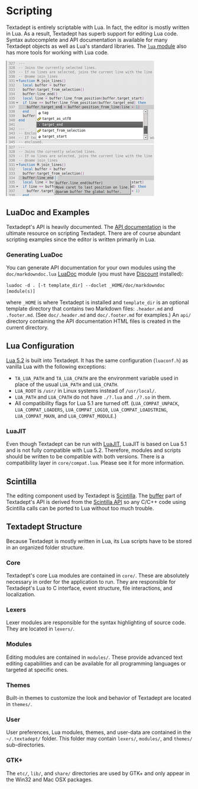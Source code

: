 # Scripting

Textadept is entirely scriptable with Lua. In fact, the editor is mostly written
in Lua. As a result, Textadept has superb support for editing Lua code. Syntax
autocomplete and API documentation is available for many Textadept objects as
well as Lua's standard libraries. The [`lua` module][] also has more tools for
working with Lua code.

![Adeptsense ta](images/adeptsense_ta.png)
&nbsp;&nbsp;&nbsp;&nbsp;
![Adeptsense tadoc](images/adeptsense_tadoc.png)

[`lua` module]: api/_M.lua.html

## LuaDoc and Examples

Textadept's API is heavily documented. The [API documentation][] is the ultimate
resource on scripting Textadept. There are of course abundant scripting examples
since the editor is written primarily in Lua.

[API documentation]: api/index.html

### Generating LuaDoc

You can generate API documentation for your own modules using the
`doc/markdowndoc.lua` [LuaDoc][] module (you must have [Discount][] installed):

    luadoc -d . [-t template_dir] --doclet _HOME/doc/markdowndoc [module(s)]

where `_HOME` is where Textadept is installed and `template_dir` is an optional
template directory that contains two Markdown files: `.header.md` and
`.footer.md`. (See `doc/.header.md` and `doc/.footer.md` for examples.) An
`api/` directory containing the API documentation HTML files is created in the
current directory.

[LuaDoc]: http://keplerproject.github.com/luadoc/
[Discount]: http://www.pell.portland.or.us/~orc/Code/discount/

## Lua Configuration

[Lua 5.2][] is built into Textadept. It has the same configuration (`luaconf.h`)
as vanilla Lua with the following exceptions:

* `TA_LUA_PATH` and `TA_LUA_CPATH` are the environment variable used in place of
  the usual `LUA_PATH` and `LUA_CPATH`.
* `LUA_ROOT` is `/usr/` in Linux systems instead of `/usr/local/`.
* `LUA_PATH` and `LUA_CPATH` do not have `./?.lua` and `./?.so` in them.
* All compatibility flags for Lua 5.1 are turned off. (`LUA_COMPAT_UNPACK`,
  `LUA_COMPAT_LOADERS`, `LUA_COMPAT_LOG10`, `LUA_COMPAT_LOADSTRING`,
  `LUA_COMPAT_MAXN`, and `LUA_COMPAT_MODULE`.)

[Lua 5.2]: http://www.lua.org/manual/5.2/

### LuaJIT

Even though Textadept can be run with [LuaJIT][], LuaJIT is based on Lua 5.1 and
is not fully compatible with Lua 5.2. Therefore, modules and scripts should be
written to be compatible with both versions. There is a compatibility layer in
`core/compat.lua`. Please see it for more information.

[LuaJIT]: http://luajit.org

## Scintilla

The editing component used by Textadept is [Scintilla][]. The [buffer][] part of
Textadept's API is derived from the [Scintilla API][] so any C/C++ code using
Scintilla calls can be ported to Lua without too much trouble.

[Scintilla]: http://scintilla.org
[buffer]: api/buffer.html
[Scintilla API]: http://scintilla.org/ScintillaDoc.html

## Textadept Structure

Because Textadept is mostly written in Lua, its Lua scripts have to be stored in
an organized folder structure.

### Core

Textadept's core Lua modules are contained in `core/`. These are absolutely
necessary in order for the application to run. They are responsible for
Textadept's Lua to C interface, event structure, file interactions, and
localization.

### Lexers

Lexer modules are responsible for the syntax highlighting of source code. They
are located in `lexers/`.

### Modules

Editing modules are contained in `modules/`. These provide advanced text editing
capabilities and can be available for all programming languages or targeted at
specific ones.

### Themes

Built-in themes to customize the look and behavior of Textadept are located in
`themes/`.

### User

User preferences, Lua modules, themes, and user-data are contained in the
`~/.textadept/` folder. This folder may contain `lexers/`, `modules/`, and
`themes/` sub-directories.

### GTK+

The `etc/`, `lib/`, and `share/` directories are used by GTK+ and only appear in
the Win32 and Mac OSX packages.
